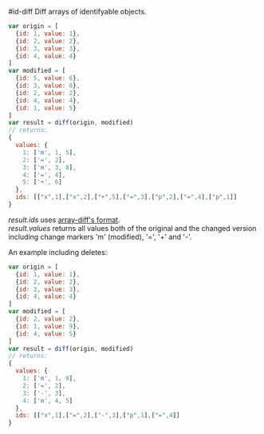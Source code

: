 #id-diff
Diff arrays of identifyable objects.

``` js
var origin = [
  {id: 1, value: 1},
  {id: 2, value: 2},
  {id: 3, value: 3},
  {id: 4, value: 4}
]
var modified = [
  {id: 5, value: 6},
  {id: 3, value: 8},
  {id: 2, value: 2},
  {id: 4, value: 4},
  {id: 1, value: 5}
]
var result = diff(origin, modified)
// returns:
{
  values: {
    1: ['m', 1, 5],
    2: ['=', 2],
    3: ['m', 3, 8],
    4: ['=', 4],
    5: ['+', 6]
  },
  ids: [["x",1],["x",2],["+",5],["=",3],["p",2],["=",4],["p",1]]
}
```
_result.ids_ uses [array-diff's format](https://github.com/mirkok/array-diff).  
_result.values_ returns all values both of the original and the changed version including change markers 'm' (modified), '=', '+' and '-'.

An example including deletes:
``` js
var origin = [
  {id: 1, value: 1},
  {id: 2, value: 2},
  {id: 3, value: 3},
  {id: 4, value: 4}
]
var modified = [
  {id: 2, value: 2},
  {id: 1, value: 9},
  {id: 4, value: 5}
]
var result = diff(origin, modified)
// returns:
{
  values: {
    1: ['m', 1, 9],
    2: ['=', 2],
    3: ['-', 3],
    4: ['m', 4, 5]
  },
  ids: [["x",1],["=",2],["-",3],["p",1],["=",4]]
}
```

